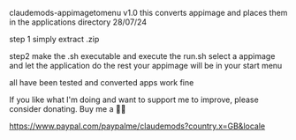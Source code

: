 claudemods-appimagetomenu v1.0
this converts appimage and places them in the applications directory
28/07/24

step 1
simply extract .zip

step2
make the .sh executable and execute the run.sh
select a appimage and let the application do the rest
your appimage will be in your start menu

all have been tested and converted apps work fine

If you like what I'm doing and want to support me to improve, please consider donating.
Buy me a 🍕🥧

https://www.paypal.com/paypalme/claudemods?country.x=GB&locale
